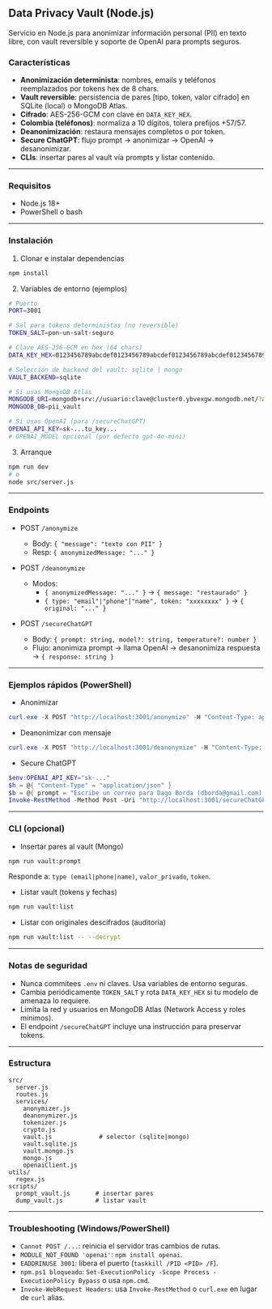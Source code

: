 ## Data Privacy Vault (Node.js)

Servicio en Node.js para anonimizar información personal (PII) en texto libre, con vault reversible y soporte de OpenAI para prompts seguros.

### Características
- **Anonimización determinista**: nombres, emails y teléfonos reemplazados por tokens hex de 8 chars.
- **Vault reversible**: persistencia de pares [tipo, token, valor cifrado] en SQLite (local) o MongoDB Atlas.
- **Cifrado**: AES-256-GCM con clave en `DATA_KEY_HEX`.
- **Colombia (teléfonos)**: normaliza a 10 dígitos, tolera prefijos +57/57.
- **Deanonimización**: restaura mensajes completos o por token.
- **Secure ChatGPT**: flujo prompt -> anonimizar -> OpenAI -> desanonimizar.
- **CLIs**: insertar pares al vault vía prompts y listar contenido.

---

### Requisitos
- Node.js 18+
- PowerShell o bash

---

### Instalación
1) Clonar e instalar dependencias
```bash
npm install
```

2) Variables de entorno (ejemplos)
```bash
# Puerto
PORT=3001

# Sal para tokens deterministas (no reversible)
TOKEN_SALT=pon-un-salt-seguro

# Clave AES-256-GCM en hex (64 chars)
DATA_KEY_HEX=0123456789abcdef0123456789abcdef0123456789abcdef0123456789abcdef

# Selección de backend del vault: sqlite | mongo
VAULT_BACKEND=sqlite

# Si usas MongoDB Atlas
MONGODB_URI=mongodb+srv://usuario:clave@cluster0.ybvexgw.mongodb.net/?appName=Cluster0
MONGODB_DB=pii_vault

# Si usas OpenAI (para /secureChatGPT)
OPENAI_API_KEY=sk-...tu_key...
# OPENAI_MODEL opcional (por defecto gpt-4o-mini)
```

3) Arranque
```bash
npm run dev
# o
node src/server.js
```

---

### Endpoints

- POST `/anonymize`
  - Body: `{ "message": "texto con PII" }`
  - Resp: `{ anonymizedMessage: "..." }`

- POST `/deanonymize`
  - Modos:
    - `{ anonymizedMessage: "..." }` → `{ message: "restaurado" }`
    - `{ type: "email"|"phone"|"name", token: "xxxxxxxx" }` → `{ original: "..." }`

- POST `/secureChatGPT`
  - Body: `{ prompt: string, model?: string, temperature?: number }`
  - Flujo: anonimiza prompt → llama OpenAI → desanonimiza respuesta → `{ response: string }`

---

### Ejemplos rápidos (PowerShell)

- Anonimizar
```powershell
curl.exe -X POST "http://localhost:3001/anonymize" -H "Content-Type: application/json" -d "{\"message\":\"oferta para Dago Borda email dborda@gmail.com tel 3152319157\"}"
```

- Deanonimizar con mensaje
```powershell
curl.exe -X POST "http://localhost:3001/deanonymize" -H "Content-Type: application/json" -d "{\"anonymizedMessage\":\"TEXTO_CON_TOKENS\"}"
```

- Secure ChatGPT
```powershell
$env:OPENAI_API_KEY="sk-..."
$h = @{ "Content-Type" = "application/json" }
$b = @{ prompt = "Escribe un correo para Dago Borda (dborda@gmail.com) y teléfono 3152319157" } | ConvertTo-Json
Invoke-RestMethod -Method Post -Uri "http://localhost:3001/secureChatGPT" -Headers $h -Body $b
```

---

### CLI (opcional)

- Insertar pares al vault (Mongo)
```bash
npm run vault:prompt
```
Responde a: `type (email|phone|name)`, `valor_privado`, `token`.

- Listar vault (tokens y fechas)
```bash
npm run vault:list
```

- Listar con originales descifrados (auditoría)
```bash
npm run vault:list -- --decrypt
```

---

### Notas de seguridad
- Nunca commitees `.env` ni claves. Usa variables de entorno seguras.
- Cambia periódicamente `TOKEN_SALT` y rota `DATA_KEY_HEX` si tu modelo de amenaza lo requiere.
- Limita la red y usuarios en MongoDB Atlas (Network Access y roles mínimos).
- El endpoint `/secureChatGPT` incluye una instrucción para preservar tokens.

---

### Estructura
```
src/
  server.js
  routes.js
  services/
    anonymizer.js
    deanonymizer.js
    tokenizer.js
    crypto.js
    vault.js             # selector (sqlite|mongo)
    vault.sqlite.js
    vault.mongo.js
    mongo.js
    openaiClient.js
utils/
  regex.js
scripts/
  prompt_vault.js       # insertar pares
  dump_vault.js         # listar vault
```

---

### Troubleshooting (Windows/PowerShell)
- `Cannot POST /...`: reinicia el servidor tras cambios de rutas.
- `MODULE_NOT_FOUND 'openai'`: `npm install openai`.
- `EADDRINUSE 3001`: libera el puerto (`taskkill /PID <PID> /F`).
- `npm.ps1 bloqueado`: `Set-ExecutionPolicy -Scope Process -ExecutionPolicy Bypass` o usa `npm.cmd`.
- `Invoke-WebRequest Headers`: usa `Invoke-RestMethod` o `curl.exe` en lugar de `curl` alias.


